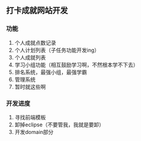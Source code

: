 ## 打卡成就网站开发

### 功能
1. 个人成就点数记录
2. 个人计划列表（子任务功能开发ing）
3. 个人成就列表
4. 学习小组功能（相互鼓励学习啊，不然根本学不下去）
5. 排名系统，最强小组，最强学霸
6. 管理系统
7. 暂时就这些啊

### 开发进度
1. 寻找前端模板
2. 卸掉eclipse（不要管我，我就是要卸）
3. 开发domain部分